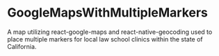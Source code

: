 # GoogleMapsWithMultipleMarkers
A map utilizing react-google-maps and react-native-geocoding used to place multiple markers for local law school clinics within the state of California.
